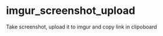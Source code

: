 imgur_screenshot_upload
=======================

Take screenshot, upload it to imgur and copy link in clipoboard
